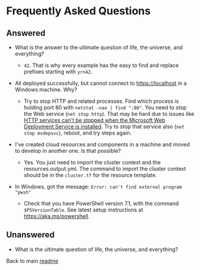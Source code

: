 # Frequently Asked Questions

## Answered

- What is the answer to the ultimate question of life, the universe, and everything?
  - `42`. That is why every example has the easy to find and replace prefixes starting with `yrn42`.

- All deployed successfully, but cannot connect to <https://localhost> in a Windows machine. Why?

  - Try to stop HTTP and related processes. Find which process is holding port 80 with `netstat -nao | find ":80"`. You need to stop the Web service (`net stop http`). That may be hard due to issues like [HTTP services can't be stopped when the Microsoft Web Deployment Service is installed](https://docs.microsoft.com/en-us/troubleshoot/iis/http-service-fail-stopped). Try to stop that service also (`net stop msdepsvc`), reboot, and try steps again.

- I've created cloud resources and components in a machine and moved to develop in another one. Is that possible?
  - Yes. You just need to import the cluster context and the resources.output.yml. The command to import the cluster context should be in the `cluster.tf` for the resource template.

- In Windows, got the message: `Error: can't find external program "pwsh"`
  - Check that you have PowerShell version 7.1, with the command `$PSVersionTable`. See latest setup instructions at <https://aka.ms/powershell>.

## Unanswered

- What is the ultimate question of life, the universe, and everything?

Back to main [readme](../README.md)
